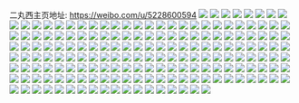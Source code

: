 二丸西主页地址: https://weibo.com/u/5228600594 
![](https://wx4.sinaimg.cn/mw2000/005HQFREgy1h911t4rpsjj30pa7psqv5.jpg) 
![](https://wx4.sinaimg.cn/mw2000/005HQFREgy1h911t6i89gj30n67psx6p.jpg) 
![](https://wx4.sinaimg.cn/mw2000/005HQFREgy1h911t89te2j30n67ps1ky.jpg) 
![](https://wx4.sinaimg.cn/mw2000/005HQFREgy1h911t2z0ruj30nu7psqv5.jpg) 
![](https://wx4.sinaimg.cn/mw2000/005HQFREgy1h911tacdz5j30qe7psqv5.jpg) 
![](https://wx4.sinaimg.cn/mw2000/005HQFREgy1h911tbsechj30n77pshdt.jpg) 
![](https://wx4.sinaimg.cn/mw2000/005HQFREgy1h911tdp2e8j30q27ps7wi.jpg) 
![](https://wx4.sinaimg.cn/mw2000/005HQFREgy1h911tjx8o6j30pu7ps4qq.jpg) 
![](https://wx4.sinaimg.cn/mw2000/005HQFREgy1h911thq116j30rt7pshdu.jpg) 
![](https://wx4.sinaimg.cn/mw2000/005HQFREgy1h8zwudug2wj325337khdu.jpg) 
![](https://wx4.sinaimg.cn/mw2000/005HQFREgy1h8zwu3h7vmj30r90r93yg.jpg) 
![](https://wx4.sinaimg.cn/mw2000/005HQFREgy1h8zwus8rfuj325337kqv6.jpg) 
![](https://wx4.sinaimg.cn/mw2000/005HQFREgy1h8zwv0gzpnj30vv0vvjre.jpg) 
![](https://wx4.sinaimg.cn/mw2000/005HQFREgy1h8zwupdd3qj325337k1kz.jpg) 
![](https://wx4.sinaimg.cn/mw2000/005HQFREgy1h8zwv0rohuj30wc0wcwei.jpg) 
![](https://wx4.sinaimg.cn/mw2000/005HQFREgy1h8zwuiaj7uj325337ku0y.jpg) 
![](https://wx4.sinaimg.cn/mw2000/005HQFREgy1h8zwv5pbeaj30wr1z0q3w.jpg) 
![](https://wx4.sinaimg.cn/mw2000/005HQFREgy1h8zwul8b1rj325337ku0y.jpg) 
![](https://wx4.sinaimg.cn/mw2000/005HQFREgy1h8viqoumqcj31sb2dsnpd.jpg) 
![](https://wx4.sinaimg.cn/mw2000/005HQFREgy1h8viqnxhhej328m3401ky.jpg) 
![](https://wx4.sinaimg.cn/mw2000/005HQFREgy1h8viqmqr5fj31hm27akjl.jpg) 
![](https://wx4.sinaimg.cn/mw2000/005HQFREgy1h8t7zmu834j322i31j7wj.jpg) 
![](https://wx4.sinaimg.cn/mw2000/005HQFREgy1h8t7zkmrjej31sc2dse82.jpg) 
![](https://wx4.sinaimg.cn/mw2000/005HQFREgy1h8t7zoqldsj31jj2a4hdu.jpg) 
![](https://wx4.sinaimg.cn/mw2000/005HQFREgy1h8s3wj4re5j321h2qwx6p.jpg) 
![](https://wx4.sinaimg.cn/mw2000/005HQFREgy1h8s3wk832vj324c2zihdt.jpg) 
![](https://wx4.sinaimg.cn/mw2000/005HQFREgy1h8s3wlisunj31vf2hwhdt.jpg) 
![](https://wx4.sinaimg.cn/mw2000/005HQFREgy1h8qi3npsddj32c0340hdu.jpg) 
![](https://wx4.sinaimg.cn/mw2000/005HQFREgy1h8qi3pa6ltj32c0340kjl.jpg) 
![](https://wx4.sinaimg.cn/mw2000/005HQFREgy1h8ouydvgs1j32c0340npd.jpg) 
![](https://wx4.sinaimg.cn/mw2000/005HQFREgy1h8l7y8oqcfj3223340b2a.jpg) 
![](https://wx4.sinaimg.cn/mw2000/005HQFREgy1h8l7ya38xzj32c0340qv5.jpg) 
![](https://wx4.sinaimg.cn/mw2000/005HQFREgy1h8kmp2dpxdj32c0340u0x.jpg) 
![](https://wx4.sinaimg.cn/mw2000/005HQFREgy1h8kmp1emq8j31sc2dsnpd.jpg) 
![](https://wx4.sinaimg.cn/mw2000/005HQFREgy1h8kmp9q7fgj32c03401kz.jpg) 
![](https://wx4.sinaimg.cn/mw2000/005HQFREgy1h8kmpbit1ij30wr155k3u.jpg) 
![](https://wx4.sinaimg.cn/mw2000/005HQFREgy1h8kmpax6qwj31sc2dsx6p.jpg) 
![](https://wx4.sinaimg.cn/mw2000/005HQFREgy1h8kmpbzxt3j30wr1fzdxd.jpg) 
![](https://wx4.sinaimg.cn/mw2000/005HQFREgy1h80d278i07j329p33xx6q.jpg) 
![](https://wx4.sinaimg.cn/mw2000/005HQFREgy1h80d2b4hccj32c0340b2b.jpg) 
![](https://wx4.sinaimg.cn/mw2000/005HQFREgy1h80d2rrfqzj32c03404qr.jpg) 
![](https://wx4.sinaimg.cn/mw2000/005HQFREgy1h80d25icu6j32c0340npf.jpg) 
![](https://wx4.sinaimg.cn/mw2000/005HQFREgy1h80d2kbyn2j32c0340npf.jpg) 
![](https://wx4.sinaimg.cn/mw2000/005HQFREgy1h80d2oe230j32c0340e83.jpg) 
![](https://wx4.sinaimg.cn/mw2000/005HQFREgy1h80d2fr60wj32c0340hdv.jpg) 
![](https://wx4.sinaimg.cn/mw2000/005HQFREgy1h80d2u4fwdj320o2q9u0x.jpg) 
![](https://wx4.sinaimg.cn/mw2000/005HQFREgy1h80d2xkz7wj32c0340b2b.jpg) 
![](https://wx4.sinaimg.cn/mw2000/005HQFREgy1h7tbjg6vn1j32c03404qq.jpg) 
![](https://wx4.sinaimg.cn/mw2000/005HQFREgy1h7tbj80ta4j32c03407wi.jpg) 
![](https://wx4.sinaimg.cn/mw2000/005HQFREgy1h7tbj5f2t3j32c03404qq.jpg) 
![](https://wx4.sinaimg.cn/mw2000/005HQFREgy1h7tbj6mya5j32c0340hdu.jpg) 
![](https://wx4.sinaimg.cn/mw2000/005HQFREgy1h7tbjhfebtj30u01hcdzd.jpg) 
![](https://wx4.sinaimg.cn/mw2000/005HQFREgy1h7tbjejv8zj33402c0u0y.jpg) 
![](https://wx4.sinaimg.cn/mw2000/005HQFREgy1h7tbjhxafyj30pi19c48t.jpg) 
![](https://wx4.sinaimg.cn/mw2000/005HQFREgy1h7k2tzq2o1j31sc2akb2a.jpg) 
![](https://wx4.sinaimg.cn/mw2000/005HQFREgy1h7k2u1hti6j31sc2ds4qq.jpg) 
![](https://wx4.sinaimg.cn/mw2000/005HQFREgy1h7hin6hi1fj31sc2dskjm.jpg) 
![](https://wx4.sinaimg.cn/mw2000/005HQFREgy1h6yvrx407bj32c0340hdv.jpg) 
![](https://wx4.sinaimg.cn/mw2000/005HQFREgy1h6yvrt8avsj336c36c4qs.jpg) 
![](https://wx4.sinaimg.cn/mw2000/005HQFREgy1h6yvruxzhaj32c03404qr.jpg) 
![](https://wx4.sinaimg.cn/mw2000/005HQFREgy1h6yvs0vg3qj32c0340qv6.jpg) 
![](https://wx4.sinaimg.cn/mw2000/005HQFREgy1h6yw174h03j323r3401ky.jpg) 
![](https://wx4.sinaimg.cn/mw2000/005HQFREgy1h6yvrz2k67j32c03401kz.jpg) 
![](https://wx4.sinaimg.cn/mw2000/005HQFREgy1h6yvs2xjeaj315o3latmo.jpg) 
![](https://wx4.sinaimg.cn/mw2000/005HQFREgy1h6yvrqwsjcj32oe3kj1l0.jpg) 
![](https://wx4.sinaimg.cn/mw2000/005HQFREgy1h6yvro2urmj315o334b2a.jpg) 
![](https://wx4.sinaimg.cn/mw2000/005HQFREgy1h6xreez3g8j32bq2dve34.jpg) 
![](https://wx4.sinaimg.cn/mw2000/005HQFREgy1h6xregkan5j30ot0otwje.jpg) 
![](https://wx4.sinaimg.cn/mw2000/005HQFREgy1h6x1dad61kj32c0340h6h.jpg) 
![](https://wx4.sinaimg.cn/mw2000/005HQFREgy1h6x1dbozvzj315o1qi48z.jpg) 
![](https://wx4.sinaimg.cn/mw2000/005HQFREgy1h6x1dc5951j30wr1lxanr.jpg) 
![](https://wx4.sinaimg.cn/mw2000/005HQFREgy1h6x1dcltkrj30wr1lpjt2.jpg) 
![](https://wx4.sinaimg.cn/mw2000/005HQFREly1h6up3eehr4j323c23c1kz.jpg) 
![](https://wx4.sinaimg.cn/mw2000/005HQFREly1h6up3n0v22j32c02c0u0x.jpg) 
![](https://wx4.sinaimg.cn/mw2000/005HQFREly1h6vgdj4ix9j31t51t516z.jpg) 
![](https://wx4.sinaimg.cn/mw2000/005HQFREly1h6up9zexrdj32c02c0npd.jpg) 
![](https://wx4.sinaimg.cn/mw2000/005HQFREly1h6up3r03uzj32c02c0u0x.jpg) 
![](https://wx4.sinaimg.cn/mw2000/005HQFREly1h6up5vntrej32c02c01kz.jpg) 
![](https://wx4.sinaimg.cn/mw2000/005HQFREly1h6u981nqfcj31s42vyazm.jpg) 
![](https://wx4.sinaimg.cn/mw2000/005HQFREly1h6u989fqxdj32c0340x6p.jpg) 
![](https://wx4.sinaimg.cn/mw2000/005HQFREly1h6u9885v1jj328h33xe81.jpg) 
![](https://wx4.sinaimg.cn/mw2000/005HQFREly1h6u98ag4o8j31kw2dc42m.jpg) 
![](https://wx4.sinaimg.cn/mw2000/005HQFREly1h6u97y3vg5j31kw2dc1kx.jpg) 
![](https://wx4.sinaimg.cn/mw2000/005HQFREly1h6u98ekrurj31kx2deju2.jpg) 
![](https://wx4.sinaimg.cn/mw2000/005HQFREly1h6u98g7nasj329933z1kz.jpg) 
![](https://wx4.sinaimg.cn/mw2000/005HQFREly1h6u98i4rfsj32c0340npe.jpg) 
![](https://wx4.sinaimg.cn/mw2000/005HQFREly1h6u98k2avfj32c03401kz.jpg) 
![](https://wx4.sinaimg.cn/mw2000/005HQFREly1h6sj88lk4cj32c0340160.jpg) 
![](https://wx4.sinaimg.cn/mw2000/005HQFREly1h6sj850crmj31sc2dse82.jpg) 
![](https://wx4.sinaimg.cn/mw2000/005HQFREly1h6sj823gadj31pc2dshdu.jpg) 
![](https://wx4.sinaimg.cn/mw2000/005HQFREly1h6sj8kuymij32c034ktjc.jpg) 
![](https://wx4.sinaimg.cn/mw2000/005HQFREly1h6sj8eyi79j31ih2da1ky.jpg) 
![](https://wx4.sinaimg.cn/mw2000/005HQFREly1h6sj8bwvx0j31o3284jva.jpg) 
![](https://wx4.sinaimg.cn/mw2000/005HQFREgy1h6k07nw7gwj32c0340hdu.jpg) 
![](https://wx4.sinaimg.cn/mw2000/005HQFREgy1h6k07oys06j32c03401ky.jpg) 
![](https://wx4.sinaimg.cn/mw2000/005HQFREgy1h6k07mle3kj32c03407wj.jpg) 
![](https://wx4.sinaimg.cn/mw2000/005HQFREgy1h6k07qo21lj32c0340u0z.jpg) 
![](https://wx4.sinaimg.cn/mw2000/005HQFREgy1h6k07cxlcuj31sc2dshdt.jpg) 
![](https://wx4.sinaimg.cn/mw2000/005HQFREgy1h6k07hfaw9j32c0340hdt.jpg) 
![](https://wx4.sinaimg.cn/mw2000/005HQFREgy1h6k07g24wjj32c0340e82.jpg) 
![](https://wx4.sinaimg.cn/mw2000/005HQFREgy1h6k07en57fj32c0340npe.jpg) 
![](https://wx4.sinaimg.cn/mw2000/005HQFREgy1h6k07lcknzj322q2rnqv6.jpg) 
![](https://wx4.sinaimg.cn/mw2000/005HQFREgy1h6d9dbc40ij31sc2dsack.jpg) 
![](https://wx4.sinaimg.cn/mw2000/005HQFREgy1h6d9d8s7j8j31sc2ds7wh.jpg) 
![](https://wx4.sinaimg.cn/mw2000/005HQFREgy1h66crxtoqxj31eg23pb2a.jpg) 
![](https://wx4.sinaimg.cn/mw2000/005HQFREgy1h66cs0pauuj31kw2dck5p.jpg) 
![](https://wx4.sinaimg.cn/mw2000/005HQFREgy1h66cr9h07qj31kw2dchdu.jpg) 
![](https://wx4.sinaimg.cn/mw2000/005HQFREgy1h61rqtkulyj32c02c0doa.jpg) 
![](https://wx4.sinaimg.cn/mw2000/005HQFREgy1h61rqstcapj32c02x04qp.jpg) 
![](https://wx4.sinaimg.cn/mw2000/005HQFREgy1h61rqvqtcwj32c02c0gqt.jpg) 
![](https://wx4.sinaimg.cn/mw2000/005HQFREgy1h61rqu6axcj32c02c077z.jpg) 
![](https://wx4.sinaimg.cn/mw2000/005HQFREgy1h61rquz7baj32c02c0131.jpg) 
![](https://wx4.sinaimg.cn/mw2000/005HQFREgy1h61rqrhjslj31tf1tf7wh.jpg) 
![](https://wx4.sinaimg.cn/mw2000/005HQFREgy1h5fjdfp78bj32c0340npe.jpg) 
![](https://wx4.sinaimg.cn/mw2000/005HQFREgy1h5fjd93tt2j32c0340u0z.jpg) 
![](https://wx4.sinaimg.cn/mw2000/005HQFREgy1h5fjdjfxbgj32c03404qs.jpg) 
![](https://wx4.sinaimg.cn/mw2000/005HQFREgy1h54o2z1q66j32c0340npe.jpg) 
![](https://wx4.sinaimg.cn/mw2000/005HQFREgy1h54o2xm78mj324x2ux1ky.jpg) 
![](https://wx4.sinaimg.cn/mw2000/005HQFREgy1h54o366zunj32c03407wj.jpg) 
![](https://wx4.sinaimg.cn/mw2000/005HQFREgy1h54o34grlgj32c03404qr.jpg) 
![](https://wx4.sinaimg.cn/mw2000/005HQFREgy1h54o32jc08j32c0340e82.jpg) 
![](https://wx4.sinaimg.cn/mw2000/005HQFREgy1h54o6mcyd5j32c03404qr.jpg) 
![](https://wx4.sinaimg.cn/mw2000/005HQFREgy1h4v1a1ywt1j33402bv1kz.jpg) 
![](https://wx4.sinaimg.cn/mw2000/005HQFREgy1h4v1a86xxqj32c0340u0x.jpg) 
![](https://wx4.sinaimg.cn/mw2000/005HQFREgy1h4v19qbornj30wi1kz13k.jpg) 
![](https://wx4.sinaimg.cn/mw2000/005HQFREgy1h4v19lzxkuj31xb2abqv5.jpg) 
![](https://wx4.sinaimg.cn/mw2000/005HQFREgy1h4v19pbo5ej30xc1uo4ki.jpg) 
![](https://wx4.sinaimg.cn/mw2000/005HQFREgy1h4v1a5gxfqj32on2c0npe.jpg) 
![](https://wx4.sinaimg.cn/mw2000/005HQFREgy1h4sp1mbr4jj32c03401l2.jpg) 
![](https://wx4.sinaimg.cn/mw2000/005HQFREgy1h4snsfzs7vj32c03407wi.jpg) 
![](https://wx4.sinaimg.cn/mw2000/005HQFREgy1h4snsk2563j32c0340kjo.jpg) 
![](https://wx4.sinaimg.cn/mw2000/005HQFREgy1h4snsei6tkj32c03404qu.jpg) 
![](https://wx4.sinaimg.cn/mw2000/005HQFREgy1h4sp1o85q9j31sc2dsx6p.jpg) 
![](https://wx4.sinaimg.cn/mw2000/005HQFREgy1h4snslw79ij30v71du1kx.jpg) 
![](https://wx4.sinaimg.cn/mw2000/005HQFREgy1h4snsrl5lfj32c0340x6s.jpg) 
![](https://wx4.sinaimg.cn/mw2000/005HQFREgy1h4sp1ts9fsj31ui2jy1ky.jpg) 
![](https://wx4.sinaimg.cn/mw2000/005HQFREgy1h4sp2xava9j32c0340x6s.jpg) 
![](https://wx4.sinaimg.cn/mw2000/005HQFREgy1h4m7ezbmemj30wi1ldna1.jpg) 
![](https://wx4.sinaimg.cn/mw2000/005HQFREgy1h4m7f1te7kj32c0340qv6.jpg) 
![](https://wx4.sinaimg.cn/mw2000/005HQFREgy1h4ll2u29w2j322o340e83.jpg) 
![](https://wx4.sinaimg.cn/mw2000/005HQFREgy1h4lkvzg3f8j32c03401kz.jpg) 
![](https://wx4.sinaimg.cn/mw2000/005HQFREgy1h4ll2lpip7j31sj2g7qv5.jpg) 
![](https://wx4.sinaimg.cn/mw2000/005HQFREgy1h4ll1dp6ecj334022mkjm.jpg) 
![](https://wx4.sinaimg.cn/mw2000/005HQFREgy1h4lkwaaawyj31sc28fx6p.jpg) 
![](https://wx4.sinaimg.cn/mw2000/005HQFREgy1h4ll0gjfc2j31er22o4qp.jpg) 
![](https://wx4.sinaimg.cn/mw2000/005HQFREgy1h4lkzpom5gj32c0340kjm.jpg) 
![](https://wx4.sinaimg.cn/mw2000/005HQFREgy1h4jn43yhmij322o340b2a.jpg) 
![](https://wx4.sinaimg.cn/mw2000/005HQFREgy1h4jn4b44loj322o340npe.jpg) 
![](https://wx4.sinaimg.cn/mw2000/005HQFREgy1h4jn4fy013j322o340b2a.jpg) 
![](https://wx4.sinaimg.cn/mw2000/005HQFREgy1h4jn3xwhhej30xc1uoqps.jpg) 
![](https://wx4.sinaimg.cn/mw2000/005HQFREgy1h4jn4if4pxj322o340b2a.jpg) 
![](https://wx4.sinaimg.cn/mw2000/005HQFREgy1h4jn4kdfu2j31sp2ug7wh.jpg) 
![](https://wx4.sinaimg.cn/mw2000/005HQFREgy1h46f52o2e7j32c0340kjm.jpg) 
![](https://wx4.sinaimg.cn/mw2000/005HQFREgy1h42ezgea7xj31w02ioe82.jpg) 
![](https://wx4.sinaimg.cn/mw2000/005HQFREgy1h42f5cuprnj32c0340hdu.jpg) 
![](https://wx4.sinaimg.cn/mw2000/005HQFREgy1h42ezi7c8ij32c03407wj.jpg) 
![](https://wx4.sinaimg.cn/mw2000/005HQFREgy1h3zqylpy27j30u00u0dnj.jpg) 
![](https://wx4.sinaimg.cn/mw2000/005HQFREgy1h3p8d10n1zj32c0340e83.jpg) 
![](https://wx4.sinaimg.cn/mw2000/005HQFREgy1h3p8d4zgx7j32c03404qq.jpg) 
![](https://wx4.sinaimg.cn/mw2000/005HQFREgy1h3ndti9ap6j30uk4t6qv6.jpg) 
![](https://wx4.sinaimg.cn/mw2000/005HQFREgy1h3ndtgkyqnj30uk5djqv6.jpg) 
![](https://wx4.sinaimg.cn/mw2000/005HQFREgy1h3ndtjk2flj30uk5ad7wi.jpg) 
![](https://wx4.sinaimg.cn/mw2000/005HQFREgy1h3ndtm0vdbj30uk4ljx6q.jpg) 
![](https://wx4.sinaimg.cn/mw2000/005HQFREgy1h3ndto15jcj30xc3e8b2a.jpg) 
![](https://wx4.sinaimg.cn/mw2000/005HQFREgy1h3ndtq35fmj30xc3pc4qq.jpg) 
![](https://wx4.sinaimg.cn/mw2000/005HQFREgy1h3ndtrwmhuj30xc3pc7wi.jpg) 
![](https://wx4.sinaimg.cn/mw2000/005HQFREgy1h3ndtv56llj30uk6sghdv.jpg) 
![](https://wx4.sinaimg.cn/mw2000/005HQFREgy1h3ndty09dxj30uk4t6u0x.jpg) 
![](https://wx4.sinaimg.cn/mw2000/005HQFREgy1h3i5kc54z4j30uk4ya4qq.jpg) 
![](https://wx4.sinaimg.cn/mw2000/005HQFREgy1h3i5kdjvhjj30xc2mh4qp.jpg) 
![](https://wx4.sinaimg.cn/mw2000/005HQFREgy1h3i5kes66jj315o3h21ky.jpg) 
![](https://wx4.sinaimg.cn/mw2000/005HQFREgy1h3i5k9nqqdj315o1jknoi.jpg) 
![](https://wx4.sinaimg.cn/mw2000/005HQFREgy1h3i5kgi5hxj30xc2mhb29.jpg) 
![](https://wx4.sinaimg.cn/mw2000/005HQFREly1h3fx5trdccj32c0340u0z.jpg) 
![](https://wx4.sinaimg.cn/mw2000/005HQFREly1h3fx5xhksuj32c0340b2b.jpg) 
![](https://wx4.sinaimg.cn/mw2000/005HQFREly1h3fx60lxhjj32c0340e84.jpg) 
